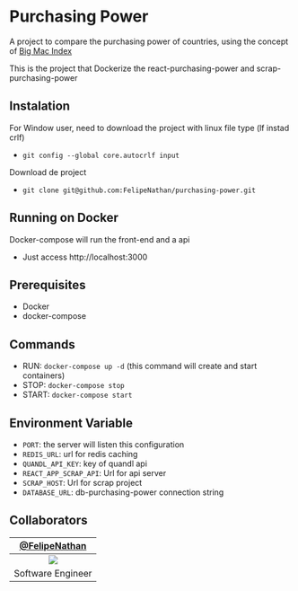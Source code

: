# Purchasing Power
A project to compare the purchasing power of countries, using the concept of [Big Mac Index](https://pt.wikipedia.org/wiki/%C3%8Dndice_Big_Mac)

This is the project that Dockerize the react-purchasing-power and scrap-purchasing-power

## Instalation
For Window user, need to download the project with linux file type (lf instad crlf)
* `git config --global core.autocrlf input`

Download de project
* `git clone git@github.com:FelipeNathan/purchasing-power.git`

## Running on Docker

Docker-compose will run the front-end and a api

* Just access http://localhost:3000

## Prerequisites
* Docker
* docker-compose

## Commands
* RUN: `docker-compose up -d` (this command will create and start containers)
* STOP: `docker-compose stop`
* START: `docker-compose start`

## Environment Variable
* `PORT`: the server will listen this configuration
* `REDIS_URL`: url for redis caching
* `QUANDL_API_KEY`: key of quandl api
* `REACT_APP_SCRAP_API`: Url for api server
* `SCRAP_HOST`: Url for scrap project
* `DATABASE_URL`: db-purchasing-power connection string

## Collaborators
| [@FelipeNathan][felipenathan] |
| :-------------------------------: |
|       ![][p_felipenathan]         |
|         Software Engineer         |

[felipenathan]: http://github.com/FelipeNathan
[p_felipenathan]: https://avatars2.githubusercontent.com/u/16759812?s=100&v=4git
